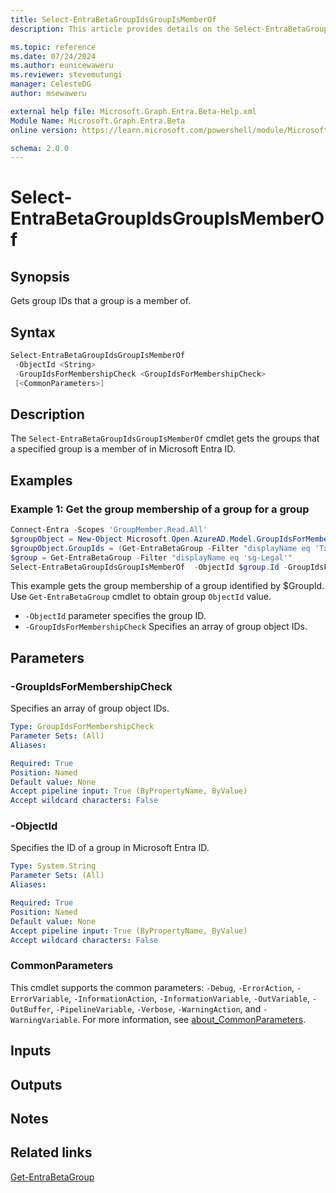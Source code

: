 ```yaml
---
title: Select-EntraBetaGroupIdsGroupIsMemberOf
description: This article provides details on the Select-EntraBetaGroupIdsGroupIsMemberOf.

ms.topic: reference
ms.date: 07/24/2024
ms.author: eunicewaweru
ms.reviewer: stevemutungi
manager: CelesteDG
author: msewaweru

external help file: Microsoft.Graph.Entra.Beta-Help.xml
Module Name: Microsoft.Graph.Entra.Beta
online version: https://learn.microsoft.com/powershell/module/Microsoft.Graph.Entra.Beta/Select-EntraBetaGroupIdsGroupIsMemberOf

schema: 2.0.0
---
```


# Select-EntraBetaGroupIdsGroupIsMemberOf

## Synopsis

Gets group IDs that a group is a member of.

## Syntax

```powershell
Select-EntraBetaGroupIdsGroupIsMemberOf
 -ObjectId <String>
 -GroupIdsForMembershipCheck <GroupIdsForMembershipCheck>
 [<CommonParameters>]
```

## Description

The `Select-EntraBetaGroupIdsGroupIsMemberOf` cmdlet gets the groups that a specified group is a member of in Microsoft Entra ID.

## Examples

### Example 1: Get the group membership of a group for a group

```powershell
Connect-Entra -Scopes 'GroupMember.Read.All'
$groupObject = New-Object Microsoft.Open.AzureAD.Model.GroupIdsForMembershipCheck
$groupObject.GroupIds = (Get-EntraBetaGroup -Filter "displayName eq 'Tailspin Toys'").Id
$group = Get-EntraBetaGroup -Filter "displayName eq 'sg-Legal'"
Select-EntraBetaGroupIdsGroupIsMemberOf  -ObjectId $group.Id -GroupIdsForMembershipCheck $groupObject
```

This example gets the group membership of a group identified by $GroupId. Use `Get-EntraBetaGroup` cmdlet to obtain group `ObjectId` value.

- `-ObjectId` parameter specifies the group ID.
- `-GroupIdsForMembershipCheck` Specifies an array of group object IDs.

## Parameters

### -GroupIdsForMembershipCheck

Specifies an array of group object IDs.

```yaml
Type: GroupIdsForMembershipCheck
Parameter Sets: (All)
Aliases:

Required: True
Position: Named
Default value: None
Accept pipeline input: True (ByPropertyName, ByValue)
Accept wildcard characters: False
```

### -ObjectId

Specifies the ID of a group in Microsoft Entra ID.

```yaml
Type: System.String
Parameter Sets: (All)
Aliases:

Required: True
Position: Named
Default value: None
Accept pipeline input: True (ByPropertyName, ByValue)
Accept wildcard characters: False
```

### CommonParameters

This cmdlet supports the common parameters: `-Debug`, `-ErrorAction`, `-ErrorVariable`, `-InformationAction`, `-InformationVariable`, `-OutVariable`, `-OutBuffer`, `-PipelineVariable`, `-Verbose`, `-WarningAction`, and `-WarningVariable`. For more information, see [about_CommonParameters](https://go.microsoft.com/fwlink/?LinkID=113216).

## Inputs

## Outputs

## Notes

## Related links

[Get-EntraBetaGroup](Get-EntraBetaGroup.md)
